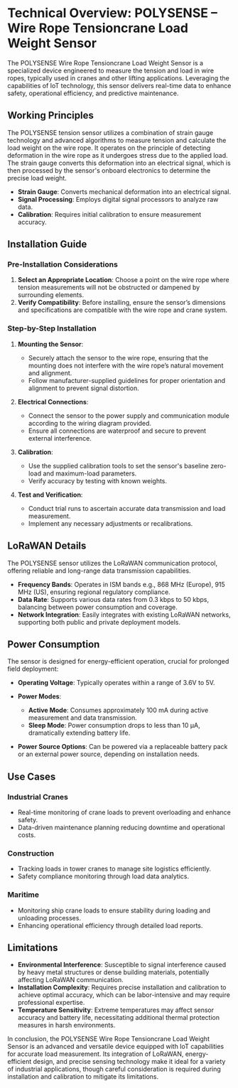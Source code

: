 # Technical Overview: POLYSENSE – Wire Rope Tensioncrane Load Weight Sensor

The POLYSENSE Wire Rope Tensioncrane Load Weight Sensor is a specialized device engineered to measure the tension and load in wire ropes, typically used in cranes and other lifting applications. Leveraging the capabilities of IoT technology, this sensor delivers real-time data to enhance safety, operational efficiency, and predictive maintenance.

## Working Principles

The POLYSENSE tension sensor utilizes a combination of strain gauge technology and advanced algorithms to measure tension and calculate the load weight on the wire rope. It operates on the principle of detecting deformation in the wire rope as it undergoes stress due to the applied load. The strain gauge converts this deformation into an electrical signal, which is then processed by the sensor's onboard electronics to determine the precise load weight.

- **Strain Gauge**: Converts mechanical deformation into an electrical signal.
- **Signal Processing**: Employs digital signal processors to analyze raw data.
- **Calibration**: Requires initial calibration to ensure measurement accuracy.

## Installation Guide

### Pre-Installation Considerations
1. **Select an Appropriate Location**: Choose a point on the wire rope where tension measurements will not be obstructed or dampened by surrounding elements.
2. **Verify Compatibility**: Before installing, ensure the sensor’s dimensions and specifications are compatible with the wire rope and crane system.

### Step-by-Step Installation
1. **Mounting the Sensor**:
   - Securely attach the sensor to the wire rope, ensuring that the mounting does not interfere with the wire rope’s natural movement and alignment.
   - Follow manufacturer-supplied guidelines for proper orientation and alignment to prevent signal distortion.

2. **Electrical Connections**:
   - Connect the sensor to the power supply and communication module according to the wiring diagram provided.
   - Ensure all connections are waterproof and secure to prevent external interference.

3. **Calibration**:
   - Use the supplied calibration tools to set the sensor's baseline zero-load and maximum-load parameters.
   - Verify accuracy by testing with known weights.

4. **Test and Verification**:
   - Conduct trial runs to ascertain accurate data transmission and load measurement.
   - Implement any necessary adjustments or recalibrations.

## LoRaWAN Details

The POLYSENSE sensor utilizes the LoRaWAN communication protocol, offering reliable and long-range data transmission capabilities.

- **Frequency Bands**: Operates in ISM bands e.g., 868 MHz (Europe), 915 MHz (US), ensuring regional regulatory compliance.
- **Data Rate**: Supports various data rates from 0.3 kbps to 50 kbps, balancing between power consumption and coverage.
- **Network Integration**: Easily integrates with existing LoRaWAN networks, supporting both public and private deployment models.

## Power Consumption

The sensor is designed for energy-efficient operation, crucial for prolonged field deployment:

- **Operating Voltage**: Typically operates within a range of 3.6V to 5V.
- **Power Modes**:
  - **Active Mode**: Consumes approximately 100 mA during active measurement and data transmission.
  - **Sleep Mode**: Power consumption drops to less than 10 μA, dramatically extending battery life.
  
- **Power Source Options**: Can be powered via a replaceable battery pack or an external power source, depending on installation needs.

## Use Cases

### Industrial Cranes
- Real-time monitoring of crane loads to prevent overloading and enhance safety.
- Data-driven maintenance planning reducing downtime and operational costs.

### Construction
- Tracking loads in tower cranes to manage site logistics efficiently.
- Safety compliance monitoring through load data analytics.

### Maritime
- Monitoring ship crane loads to ensure stability during loading and unloading processes.
- Enhancing operational efficiency through detailed load reports.

## Limitations

- **Environmental Interference**: Susceptible to signal interference caused by heavy metal structures or dense building materials, potentially affecting LoRaWAN communication.
- **Installation Complexity**: Requires precise installation and calibration to achieve optimal accuracy, which can be labor-intensive and may require professional expertise.
- **Temperature Sensitivity**: Extreme temperatures may affect sensor accuracy and battery life, necessitating additional thermal protection measures in harsh environments.

In conclusion, the POLYSENSE Wire Rope Tensioncrane Load Weight Sensor is an advanced and versatile device equipped with IoT capabilities for accurate load measurement. Its integration of LoRaWAN, energy-efficient design, and precise sensing technology make it ideal for a variety of industrial applications, though careful consideration is required during installation and calibration to mitigate its limitations.